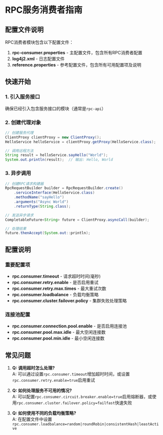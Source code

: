 <!--
 * @Author: weihua hu
 * @Date: 2025-04-04 21:14:57
 * @LastEditTime: 2025-04-04 21:14:58
 * @LastEditors: weihua hu
 * @Description: 
-->
# RPC服务消费者指南

## 配置文件说明

RPC消费者模块包含以下配置文件：

1. **rpc-consumer.properties** - 主配置文件，包含所有RPC消费者配置
2. **log4j2.xml** - 日志配置文件
3. **reference.properties** - 参考配置文件，包含所有可用配置项及说明

## 快速开始

### 1. 引入服务接口

确保已经引入包含服务接口的模块（通常是`rpc-api`）

### 2. 创建代理对象

```java
// 创建服务代理
ClientProxy clientProxy = new ClientProxy();
HelloService helloService = clientProxy.getProxy(HelloService.class);

// 调用远程方法
String result = helloService.sayHello("World");
System.out.println(result);  // 输出: Hello, World
```

### 3. 异步调用

```java
// 创建RPC请求构建器
RpcRequestBuilder builder = RpcRequestBuilder.create()
    .serviceInterface(HelloService.class)
    .methodName("sayHello")
    .arguments("Async World")
    .returnType(String.class);

// 发送异步请求
CompletableFuture<String> future = ClientProxy.asyncCall(builder);

// 处理结果
future.thenAccept(System.out::println);
```

## 配置说明

### 重要配置项

- **rpc.consumer.timeout** - 请求超时时间(毫秒)
- **rpc.consumer.retry.enable** - 是否启用重试
- **rpc.consumer.retry.max.times** - 最大重试次数
- **rpc.consumer.loadbalance** - 负载均衡策略
- **rpc.consumer.cluster.failover.policy** - 集群失败处理策略

### 连接池配置

- **rpc.consumer.connection.pool.enable** - 是否启用连接池
- **rpc.consumer.pool.max.idle** - 最大空闲连接数
- **rpc.consumer.pool.min.idle** - 最小空闲连接数

## 常见问题

1. **Q: 调用超时怎么处理?**  
   A: 可以通过设置`rpc.consumer.timeout`增加超时时间，或设置`rpc.consumer.retry.enable=true`启用重试

2. **Q: 如何处理服务不可用的情况?**  
   A: 可以配置`rpc.consumer.circuit.breaker.enable=true`启用熔断器，或使用`rpc.consumer.cluster.failover.policy=failfast`快速失败

3. **Q: 如何使用不同的负载均衡策略?**  
   A: 在配置文件中设置`rpc.consumer.loadbalance=random|roundRobin|consistentHash|leastActive`
